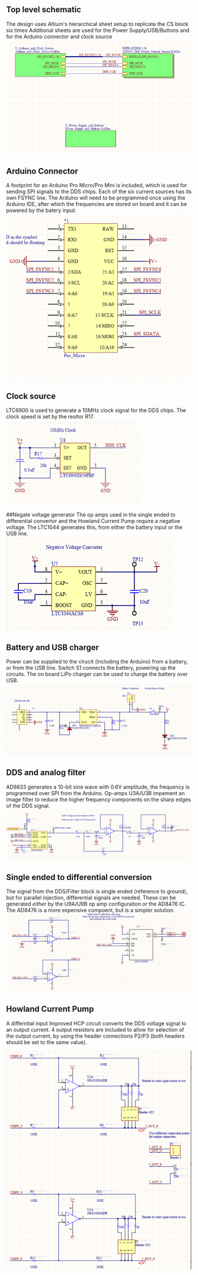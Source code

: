 ## Top level schematic
The design uses Altium's hierarchical sheet setup to replicate the CS block six times
Additional sheets are used for the Power Supply/USB/Buttons and for the Arduino connector and clock source
![TOP](https://github.com/EIT-team/Parallel_CS_Altium/blob/master/doc/images/top_level.PNG)

## Arduino Connector
A footprint for an Arduino Pro Micro/Pro Mini is included, which is used for sending SPI signals to the DDS chips. Each of the six current sources has its own FSYNC line.
The Arduino will need to be programmed once using the Arduino IDE, after which the frequencies are stored on board and it can be powered by the batery input.
![ARDUINO](https://github.com/EIT-team/Parallel_CS_Altium/blob/master/doc/images/Arduino.png)

## Clock source
LTC6900 is used to generate a 10MHz clock signal for the DDS chips.  The clock speed is set by the resitor R17.
![CLOCK](https://github.com/EIT-team/Parallel_CS_Altium/blob/master/doc/images/Clock.png)

##Negate voltage generator
The op amps used in the single ended to differential convertor and the Howland Current Pump require a negative voltage. The LTC1044 generates this, from either the battery input or the USB line.
![VOLTAGE](https://github.com/EIT-team/Parallel_CS_Altium/blob/master/doc/images/Negative_voltage_converter.png)

## Battery and USB charger
Power can be supplied to the cirucit (including the Arduino) from a battery, or from the USB line. Switch S1 connects the battery, powering up the circuits. The on board LiPo charger can be used to charge the battery over USB.
![BATTERY](https://github.com/EIT-team/Parallel_CS_Altium/blob/master/doc/images/battery.png)

## DDS and analog filter
AD9833 generates a 10-bit sine wave with 0.6V amplitude, the frequency is programmed over SPI from the Arduino. Op-amps U3A/U3B impement an image filter to reduce the higher frequency components on the sharp edges of the DDS signal.
![DDS](https://github.com/EIT-team/Parallel_CS_Altium/blob/master/doc/images/AD9833.PNG)

## Single ended to differential conversion
The signal from the DDS/Filter block is single ended (reference to ground), but for parallel injection, differential signals are needed. These can be generated _either_ by the U9A/U9B op amp configuraiton _or_ the AD8476 IC. The AD8476 is a more expensive compoent, but is a simpler solution.
![DIFF](https://github.com/EIT-team/Parallel_CS_Altium/blob/master/doc/images/single_to_diff.PNG)

## Howland Current Pump
A differntial input Improved HCP circuit converts the DDS voltage signal to an output current. 4 output resistors are included to allow for selection of the output current, by using the header connections P2/P3 (both headers should be set to the same value).

![HCP](https://github.com/EIT-team/Parallel_CS_Altium/blob/master/doc/images/HCP.PNG)
